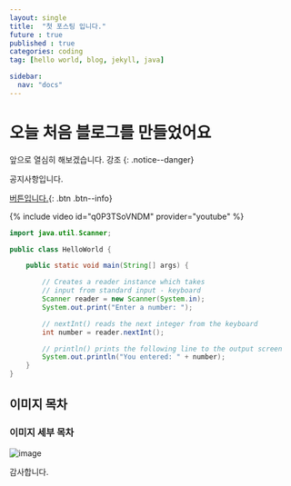 ```yaml
---
layout: single
title:  "첫 포스팅 입니다."
future : true 
published : true 
categories: coding
tag: [hello world, blog, jekyll, java]

sidebar:
  nav: "docs"
---
```


# 오늘 처음 블로그를 만들었어요

앞으로 열심히 해보겠습니다.  강조
{: .notice--danger}

<div class="notice">

공지사항입니다.

</div>


[버튼입니다.](http://google.com){: .btn .btn--info}

{% include video id="q0P3TSoVNDM" provider="youtube" %}


```java
import java.util.Scanner;

public class HelloWorld {

    public static void main(String[] args) {

        // Creates a reader instance which takes
        // input from standard input - keyboard
        Scanner reader = new Scanner(System.in);
        System.out.print("Enter a number: ");

        // nextInt() reads the next integer from the keyboard
        int number = reader.nextInt();

        // println() prints the following line to the output screen
        System.out.println("You entered: " + number);
    }
}
```

## 이미지 목차
### 이미지 세부 목차
![image](/images/image.png)


  
감사합니다.